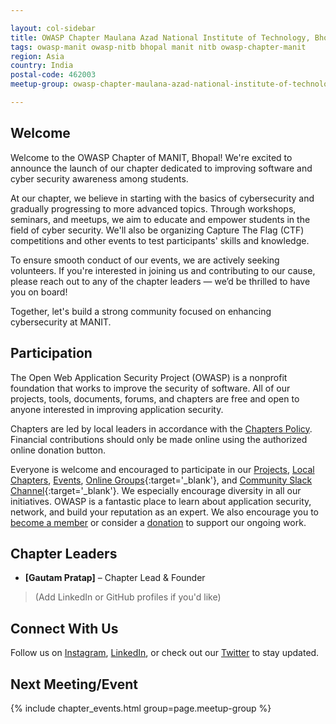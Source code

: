 ```yaml
---

layout: col-sidebar
title: OWASP Chapter Maulana Azad National Institute of Technology, Bhopal 
tags: owasp-manit owasp-nitb bhopal manit nitb owasp-chapter-manit
region: Asia
country: India
postal-code: 462003
meetup-group: owasp-chapter-maulana-azad-national-institute-of-technology-bhopal

---
```


## Welcome

Welcome to the OWASP Chapter of MANIT, Bhopal! We're excited to announce the launch of our chapter dedicated to improving software and cyber security awareness among students.

At our chapter, we believe in starting with the basics of cybersecurity and gradually progressing to more advanced topics. Through workshops, seminars, and meetups, we aim to educate and empower students in the field of cyber security. We'll also be organizing Capture The Flag (CTF) competitions and other events to test participants' skills and knowledge.

To ensure smooth conduct of our events, we are actively seeking volunteers. If you're interested in joining us and contributing to our cause, please reach out to any of the chapter leaders — we’d be thrilled to have you on board!

Together, let's build a strong community focused on enhancing cybersecurity at MANIT.

## Participation

The Open Web Application Security Project (OWASP) is a nonprofit foundation that works to improve the security of software. All of our projects, tools, documents, forums, and chapters are free and open to anyone interested in improving application security.

Chapters are led by local leaders in accordance with the [Chapters Policy](/www-policy/operational/chapters). Financial contributions should only be made online using the authorized online donation button.

Everyone is welcome and encouraged to participate in our [Projects](/projects/), [Local Chapters](/chapters/), [Events](/events/), [Online Groups](https://groups.google.com/a/owasp.com/){:target='_blank'}, and [Community Slack Channel](https://owasp.slack.com/){:target='_blank'}. We especially encourage diversity in all our initiatives. OWASP is a fantastic place to learn about application security, network, and build your reputation as an expert. We also encourage you to [become a member](/membership/) or consider a [donation](/donate/) to support our ongoing work.

## Chapter Leaders

- **[Gautam Pratap]** – Chapter Lead & Founder
 

> (Add LinkedIn or GitHub profiles if you'd like)

## Connect With Us

Follow us on [Instagram](#https://www.instagram.com/owasp_nitb/), [LinkedIn](#https://www.linkedin.com/company/owaspnitb), or check out our [Twitter](#https://twitter.com/owasp_nitb) to stay updated.

## Next Meeting/Event

{% include chapter_events.html group=page.meetup-group %}

